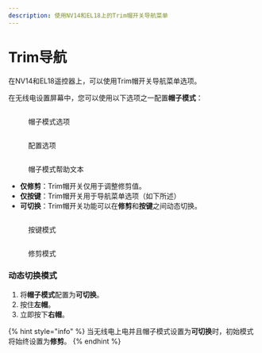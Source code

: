 ```yaml
---
description: 使用NV14和EL18上的Trim帽开关导航菜单
---
```


# Trim导航

在NV14和EL18遥控器上，可以使用Trim帽开关导航菜单选项。

在无线电设置屏幕中，您可以使用以下选项之一配置**帽子模式**：

<div data-full-width="true">

<figure><img src="/.gitbook/assets/hat3.png" alt=""><figcaption><p>帽子模式选项</p></figcaption></figure>

 

<figure><img src="/.gitbook/assets/hat4.png" alt=""><figcaption><p>配置选项</p></figcaption></figure>

 

<figure><img src="/.gitbook/assets/hat 5 (1).png" alt=""><figcaption><p>帽子模式帮助文本</p></figcaption></figure>

</div>

* **仅修剪**：Trim帽开关仅用于调整修剪值。
* **仅按键**：Trim帽开关用于导航菜单选项（如下所述）
* **可切换**：Trim帽开关功能可以在**修剪**和**按键**之间动态切换。

<div>

<figure><img src="/.gitbook/assets/hat1 (1).png" alt=""><figcaption><p>按键模式</p></figcaption></figure>

 

<figure><img src="/.gitbook/assets/hat2.png" alt=""><figcaption><p>修剪模式</p></figcaption></figure>

</div>

### 动态切换模式

1. 将**帽子模式**配置为**可切换**。
2. 按住**左帽**。
3. 立即按下**右帽**。

{% hint style="info" %}
当无线电上电并且帽子模式设置为**可切换**时，初始模式将始终设置为**修剪**。
{% endhint %}
